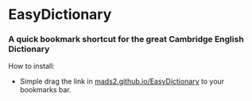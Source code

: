 # EasyDictionary
### A quick bookmark shortcut for the great Cambridge English Dictionary

How to install:
* Simple drag the link in [mads2.github.io/EasyDictionary](https://mads2.github.io/EasyDictionary/) to your bookmarks bar.

